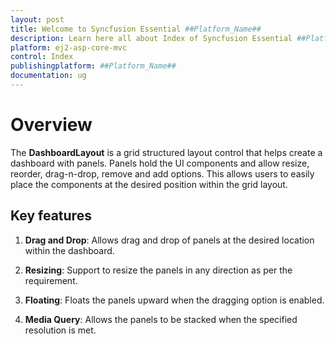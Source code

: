 ```yaml
---
layout: post
title: Welcome to Syncfusion Essential ##Platform_Name##
description: Learn here all about Index of Syncfusion Essential ##Platform_Name## widgets based on HTML5 and jQuery.
platform: ej2-asp-core-mvc
control: Index
publishingplatform: ##Platform_Name##
documentation: ug
---
```


# Overview

The **DashboardLayout** is a grid structured layout control that helps create a dashboard with panels. Panels hold the UI components and allow resize, reorder, drag-n-drop, remove and add options. This allows users to easily place the components at the desired position within the grid layout.

## Key features

1. **Drag and Drop**: Allows drag and drop of panels at the desired location within the dashboard.

2. **Resizing**: Support to resize the panels in any direction as per the requirement.

3. **Floating**: Floats the panels upward when the dragging option is enabled.

4. **Media Query**: Allows the panels to be stacked when the specified resolution is met.